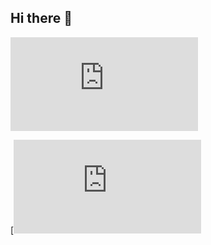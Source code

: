 ## Hi there 👋

  [![My languages](https://github-stats-evirunurm.vercel.app/api/languages.js?username=ArtemiyPank)](https://github.com/evirunurm/github-stats)

  [![My Stats](https://github-stats-evirunurm.vercel.app/api/stats.js?username=ArtemiyPank)
<!--
**ArtemiyPank/ArtemiyPank** is a ✨ _special_ ✨ repository because its `README.md` (this file) appears on your GitHub profile.

Here are some ideas to get you started:

- 🔭 I’m currently working on ...
- 🌱 I’m currently learning ...
- 👯 I’m looking to collaborate on ...
- 🤔 I’m looking for help with ...
- 💬 Ask me about ...
- 📫 How to reach me: ...
- 😄 Pronouns: ...
- ⚡ Fun fact: ...
-->
